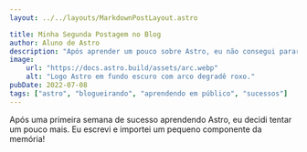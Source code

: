 ```yaml
---
layout: ../../layouts/MarkdownPostLayout.astro

title: Minha Segunda Postagem no Blog
author: Aluno de Astro
description: "Após aprender um pouco sobre Astro, eu não consegui parar!"
image:
    url: "https://docs.astro.build/assets/arc.webp"
    alt: "Logo Astro em fundo escuro com arco degradê roxo."
pubDate: 2022-07-08
tags: ["astro", "blogueirando", "aprendendo em público", "sucessos"]
---
```

Após uma primeira semana de sucesso aprendendo Astro, eu decidi tentar um pouco mais. Eu escrevi e importei um pequeno componente da memória!